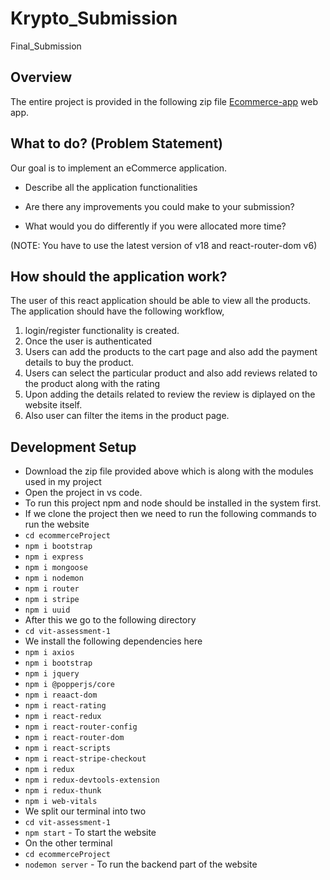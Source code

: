 # Krypto_Submission
Final_Submission 
## Overview

The entire project is provided in the following zip file [Ecommerce-app](https://1drv.ms/u/s!Ak1zweu8oWpxlxpfD-0BCoPY3NaR?e=arEWNj) web app.

## What to do? (Problem Statement)

Our goal is to implement an eCommerce application.

- Describe all the application functionalities

- Are there any improvements you could make to your submission?

- What would you do differently if you were allocated more time?

(NOTE: You have to use the latest version of v18 and react-router-dom v6)

## How should the application work?

The user of this react application should be able to view all the products. The application should have the following workflow,

1. login/register functionality is created.
2. Once the user is authenticated
3. Users can add the products to the cart page and also add the payment details to buy the product.
4. Users can select the particular product and also add reviews related to the product along with the rating
5. Upon adding the details related to review the review is diplayed on the website itself.
6. Also user can filter the items in the product page.

## Development Setup
- Download the zip file provided above which is along with the modules used in my project
- Open the project in vs code.
- To run this project npm and node should be installed in the system first.
-  If we clone the project then we need to run the following commands to run the website
- `cd ecommerceProject`
- `npm i bootstrap`
- `npm i express`
- `npm i mongoose`
- `npm i nodemon`
- `npm i router`
- `npm i stripe`
- `npm i uuid`
- After this we go to the following directory
- `cd vit-assessment-1`
- We install the following dependencies here
- `npm i axios`
- `npm i bootstrap`
- `npm i jquery`
- `npm i @popperjs/core`
- `npm i reaact-dom`
- `npm i react-rating`
- `npm i react-redux`
- `npm i react-router-config`
- `npm i react-router-dom`
- `npm i react-scripts`
- `npm i react-stripe-checkout`
- `npm i redux`
- `npm i redux-devtools-extension`
- `npm i redux-thunk`
- `npm i web-vitals`
-  We split our terminal into two
- `cd vit-assessment-1`
- `npm start` - To start the website
-  On the other terminal
- `cd ecommerceProject`
- `nodemon server` - To run the backend part of the website

